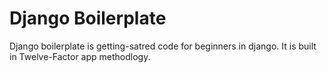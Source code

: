 # Django Boilerplate

Django boilerplate is getting-satred code for beginners in django. It is built in Twelve-Factor app methodlogy.



